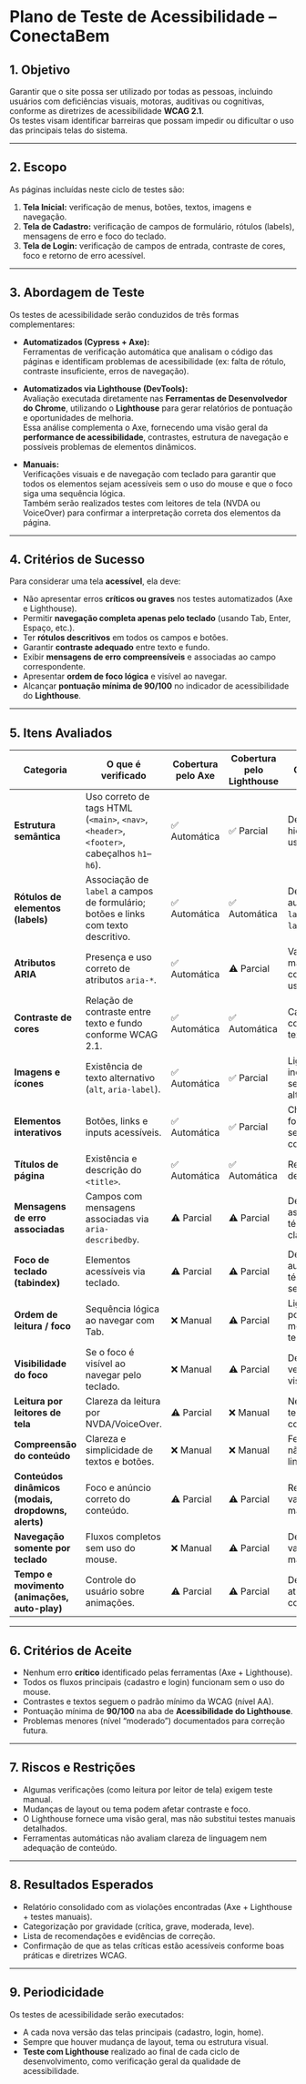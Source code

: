 # Plano de Teste de Acessibilidade – ConectaBem

## 1. Objetivo
Garantir que o site possa ser utilizado por todas as pessoas, incluindo usuários com deficiências visuais, motoras, auditivas ou cognitivas, conforme as diretrizes de acessibilidade **WCAG 2.1**.  
Os testes visam identificar barreiras que possam impedir ou dificultar o uso das principais telas do sistema.

---

## 2. Escopo
As páginas incluídas neste ciclo de testes são:

1. **Tela Inicial:** verificação de menus, botões, textos, imagens e navegação.  
2. **Tela de Cadastro:** verificação de campos de formulário, rótulos (labels), mensagens de erro e foco do teclado.  
3. **Tela de Login:** verificação de campos de entrada, contraste de cores, foco e retorno de erro acessível.

---

## 3. Abordagem de Teste
Os testes de acessibilidade serão conduzidos de três formas complementares:

- **Automatizados (Cypress + Axe):**  
  Ferramentas de verificação automática que analisam o código das páginas e identificam problemas de acessibilidade (ex: falta de rótulo, contraste insuficiente, erros de navegação).  

- **Automatizados via Lighthouse (DevTools):**  
  Avaliação executada diretamente nas **Ferramentas de Desenvolvedor do Chrome**, utilizando o **Lighthouse** para gerar relatórios de pontuação e oportunidades de melhoria.  
  Essa análise complementa o Axe, fornecendo uma visão geral da **performance de acessibilidade**, contrastes, estrutura de navegação e possíveis problemas de elementos dinâmicos.  

- **Manuais:**  
  Verificações visuais e de navegação com teclado para garantir que todos os elementos sejam acessíveis sem o uso do mouse e que o foco siga uma sequência lógica.  
  Também serão realizados testes com leitores de tela (NVDA ou VoiceOver) para confirmar a interpretação correta dos elementos da página.

---

## 4. Critérios de Sucesso
Para considerar uma tela **acessível**, ela deve:

- Não apresentar erros **críticos ou graves** nos testes automatizados (Axe e Lighthouse).  
- Permitir **navegação completa apenas pelo teclado** (usando Tab, Enter, Espaço, etc.).  
- Ter **rótulos descritivos** em todos os campos e botões.  
- Garantir **contraste adequado** entre texto e fundo.  
- Exibir **mensagens de erro compreensíveis** e associadas ao campo correspondente.  
- Apresentar **ordem de foco lógica** e visível ao navegar.  
- Alcançar **pontuação mínima de 90/100** no indicador de acessibilidade do **Lighthouse**.

---

## 5. Itens Avaliados

| Categoria | O que é verificado | Cobertura pelo Axe | Cobertura pelo Lighthouse | Observações |
|------------|--------------------|--------------------|----------------------------|--------------|
| **Estrutura semântica** | Uso correto de tags HTML (`<main>`, `<nav>`, `<header>`, `<footer>`, cabeçalhos `h1`–`h6`). | ✅ Automática | ✅ Parcial | Detecta falta de hierarquia ou uso incorreto. |
| **Rótulos de elementos (labels)** | Associação de `label` a campos de formulário; botões e links com texto descritivo. | ✅ Automática | ✅ Automática | Detecta ausência de `label` ou `aria-label`. |
| **Atributos ARIA** | Presença e uso correto de atributos `aria-*`. | ✅ Automática | ⚠️ Parcial | Valida sintaxe, mas não contexto de uso. |
| **Contraste de cores** | Relação de contraste entre texto e fundo conforme WCAG 2.1. | ✅ Automática | ✅ Automática | Calcula contraste de textos e ícones. |
| **Imagens e ícones** | Existência de texto alternativo (`alt`, `aria-label`). | ✅ Automática | ✅ Parcial | Lighthouse indica imagens sem texto alternativo. |
| **Elementos interativos** | Botões, links e inputs acessíveis. | ✅ Automática | ✅ Parcial | Checa se são focáveis e semanticamente corretos. |
| **Títulos de página** | Existência e descrição do `<title>`. | ✅ Automática | ✅ Automática | Requer título descritivo. |
| **Mensagens de erro associadas** | Campos com mensagens associadas via `aria-describedby`. | ⚠️ Parcial | ⚠️ Parcial | Detecta associação técnica, não clareza. |
| **Foco de teclado (tabindex)** | Elementos acessíveis via teclado. | ⚠️ Parcial | ⚠️ Parcial | Detecta ausência técnica, não sequência. |
| **Ordem de leitura / foco** | Sequência lógica ao navegar com Tab. | ❌ Manual | ⚠️ Parcial | Lighthouse pode sugerir melhorias, mas teste é manual. |
| **Visibilidade do foco** | Se o foco é visível ao navegar pelo teclado. | ❌ Manual | ⚠️ Parcial | Deve ser verificado visualmente. |
| **Leitura por leitores de tela** | Clareza da leitura por NVDA/VoiceOver. | ⚠️ Parcial | ❌ Manual | Necessário teste manual completo. |
| **Compreensão do conteúdo** | Clareza e simplicidade de textos e botões. | ❌ Manual | ❌ Manual | Ferramentas não avaliam linguagem. |
| **Conteúdos dinâmicos (modais, dropdowns, alerts)** | Foco e anúncio correto do conteúdo. | ⚠️ Parcial | ⚠️ Parcial | Requer validação manual. |
| **Navegação somente por teclado** | Fluxos completos sem uso do mouse. | ❌ Manual | ⚠️ Parcial | Deve ser validado manualmente. |
| **Tempo e movimento (animações, auto-play)** | Controle do usuário sobre animações. | ⚠️ Parcial | ⚠️ Parcial | Detecta via atributos, não comportamento. |

---

## 6. Critérios de Aceite

- Nenhum erro **crítico** identificado pelas ferramentas (Axe + Lighthouse).  
- Todos os fluxos principais (cadastro e login) funcionam sem o uso do mouse.  
- Contrastes e textos seguem o padrão mínimo da WCAG (nível AA).  
- Pontuação mínima de **90/100** na aba de **Acessibilidade do Lighthouse**.  
- Problemas menores (nível “moderado”) documentados para correção futura.

---

## 7. Riscos e Restrições

- Algumas verificações (como leitura por leitor de tela) exigem teste manual.  
- Mudanças de layout ou tema podem afetar contraste e foco.  
- O Lighthouse fornece uma visão geral, mas não substitui testes manuais detalhados.  
- Ferramentas automáticas não avaliam clareza de linguagem nem adequação de conteúdo.

---

## 8. Resultados Esperados

- Relatório consolidado com as violações encontradas (Axe + Lighthouse + testes manuais).  
- Categorização por gravidade (crítica, grave, moderada, leve).  
- Lista de recomendações e evidências de correção.  
- Confirmação de que as telas críticas estão acessíveis conforme boas práticas e diretrizes WCAG.

---

## 9. Periodicidade

Os testes de acessibilidade serão executados:

- A cada nova versão das telas principais (cadastro, login, home).  
- Sempre que houver mudança de layout, tema ou estrutura visual.  
- **Teste com Lighthouse** realizado ao final de cada ciclo de desenvolvimento, como verificação geral da qualidade de acessibilidade.
